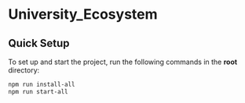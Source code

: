# University_Ecosystem

## Quick Setup  

To set up and start the project, run the following commands in the **root** directory:  

```sh
npm run install-all
npm run start-all